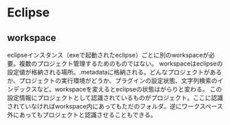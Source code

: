 
# Eclipse
## workspace
eclipseインスタンス（exeで起動されたeclipse）ごとに別のworkspaceが必要。複数のプロジェクト管理するためのものではない。
workspaceはeclipseの設定値が格納される場所。.metadataに格納される。どんなプロジェクトがあるか、プロジェクトの実行環境がどうか、プラグインの設定状態、文字列検索のインデックスなど。workspaceを変えるとeclipseの状態はがらりと変わる。
この設定情報にプロジェクトとして認識されているものがプロジェクト。ここに認識されていなければworkspace内にあってもただのフォルダ。逆にワークスペース外にあってもプロジェクトと認識させることもできる。
